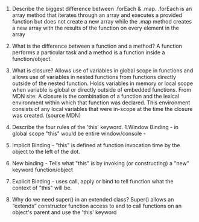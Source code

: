 1.	Describe the biggest difference between .forEach & .map.
.forEach is an array method that iterates through an array and executes a provided function but does not create a new array while the .map method creates a new array with the results of the function on every element in the array                                                                              
2.	What is the difference between a function and a method?
A function performs a particular task and a method is a function inside a function/object. 
3.	What is closure? Allows use of variables in global scope in functions and allows use of variables in nested functions from functions directly outside of the nested function. Holds variables in memory or local scope when variable is global or directly outside of embedded functions.
From MDN site: A closure is the combination of a function and the lexical environment within which that function was declared. This environment consists of any local variables that were in-scope at the time the closure was created. (source MDN)
4.	Describe the four rules of the 'this' keyword.
1.Window Binding - in global scope "this" would be entire window/console - 

 2. Implicit Binding - "this" is defined at function invocation time by the object
to the left of the dot.

 3. New binding - Tells what "this" is by invoking (or constructing) a "new" keyword function/object

 4. Explicit Binding - uses call, apply or bind to tell function what the context
 of "this" will be.

5.	Why do we need super() in an extended class?
Super()  allows an “extends” constructor function access to and to call functions on an object's parent and use the 'this' keyword


